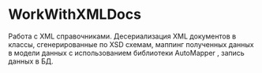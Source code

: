# WorkWithXMLDocs
Работа с XML справочниками. Десериализация XML документов в классы, сгенерированные по XSD схемам,  маппинг полученных данных  в модели данных с использованием библиотеки AutoMapper ,  запись данных в БД.
